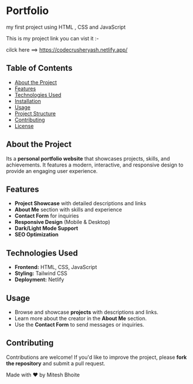 # Portfolio
my first project using HTML , CSS and JavaScript

This is my project link you can vist it :-

cilck here ==> https://codecrusheryash.netlify.app/



## Table of Contents

- [About the Project](#about-the-project)
- [Features](#features)
- [Technologies Used](#technologies-used)
- [Installation](#installation)
- [Usage](#usage)
- [Project Structure](#project-structure)
- [Contributing](#contributing)
- [License](#license)

## About the Project

Its a **personal portfolio website** that showcases projects, skills, and achievements. It features a modern, interactive, and responsive design to provide an engaging user experience. 

## Features

- **Project Showcase** with detailed descriptions and links
- **About Me** section with skills and experience
- **Contact Form** for inquiries
- **Responsive Design** (Mobile & Desktop)
- **Dark/Light Mode Support**
- **SEO Optimization**

## Technologies Used

- **Frontend:** HTML, CSS, JavaScript
- **Styling:** Tailwind CSS 
- **Deployment:** Netlify

## Usage

- Browse and showcase **projects** with descriptions and links.
- Learn more about the creator in the **About Me** section.
- Use the **Contact Form** to send messages or inquiries.

## Contributing

Contributions are welcome! If you'd like to improve the project, please **fork the repository** and submit a pull request.



Made with ❤️ by Mitesh Bhoite
